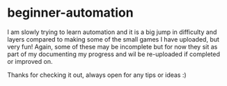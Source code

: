 # beginner-automation
I am slowly trying to learn automation and it is a big jump in difficulty and layers compared to making some of the small games I have uploaded, but very fun! Again, some of these may be incomplete but for now they sit as part of my documenting my progress and wil be re-uploaded if completed or improved on.

Thanks for checking it out, always open for any tips or ideas :)
